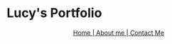  <h1> Lucy's Portfolio </h1>
 <p> <center> <font color="black"> <a href="index.html"> Home </a>|<a href="aboutme.html"> About me </a> |<a href="contact.html"> Contact Me </a>  </font> </p> 
